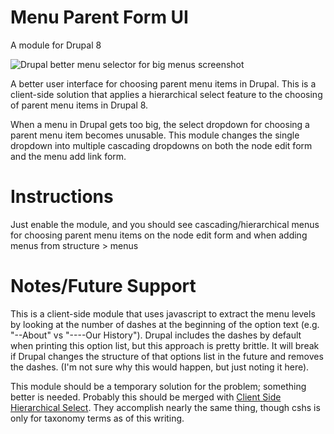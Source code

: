 [menu_parent_form_ui_screenshot]: https://jimkeller.github.io/menu_parent_form_ui/images/drupal-menu-parent-form-ui.png

# Menu Parent Form UI

A module for Drupal 8

![Drupal better menu selector for big menus screenshot][menu_parent_form_ui_screenshot]

A better user interface for choosing parent menu items in Drupal. This is a client-side solution that applies a hierarchical select feature to the choosing of parent menu items in Drupal 8. 

When a menu in Drupal gets too big, the select dropdown for choosing a parent menu item becomes unusable. This module changes the single dropdown into multiple cascading dropdowns on both the node edit form and the menu add link form.

# Instructions

Just enable the module, and you should see cascading/hierarchical menus for choosing parent menu items on the node edit form and when adding menus from structure > menus

# Notes/Future Support

This is a client-side module that uses javascript to extract the menu levels by looking at the number of dashes at the beginning of the option text (e.g. "--About" vs "----Our History"). Drupal includes the dashes by default when printing this option list, but this approach is pretty brittle. It will break if Drupal changes the structure of that options list in the future and removes the dashes. (I'm not sure why this would happen, but just noting it here).

This module should be a temporary solution for the problem; something better is needed. Probably this should be merged with [Client Side Hierarchical Select](https://www.drupal.org/project/cshs). They accomplish nearly the same thing, though cshs is only for taxonomy terms as of this writing.


